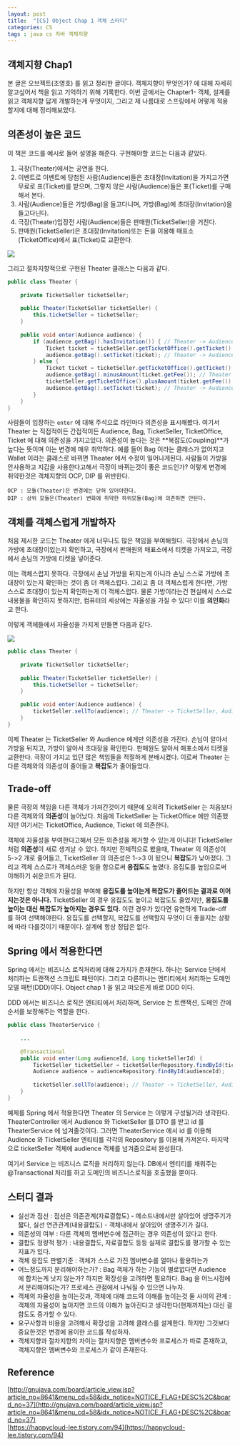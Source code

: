 ```yaml
---
layout: post
title:  "[CS] Object Chap 1 객체 스터디"
categories: CS
tags : java cs 자바 객체지향
---
```


## 객체지향 Chap1

본 글은 오브젝트(조영호) 를 읽고 정리한 글이다. 객체지향이 무엇인가? 에 대해
자세히 알고싶어서 책을 읽고 기억하기 위해 기록한다. 이번 글에서는 Chapter1- 객체, 설계를
읽고 객체지향 답게 개발하는게 무엇이지, 그리고 제 나름대로 스프링에서 어떻게 적용할지에 대해 정리해보았다.

## 의존성이 높은 코드

이 책은 코드를 예시로 들어 설명을 해준다. 구현해야할 코드는 다음과 같았다.

1. 극장(Theater)에서는 공연을 한다.
2. 이벤트로 이벤트에 당첨된 사람(Audience)들은 초대장(Invitation)을 가지고가면 무료로 표(Ticket)를 받으며, 그렇지 않은 사람(Audience)들은 표(Ticket)를 구매해서 본다.
3. 사람(Audience)들은 가방(Bag)을 들고다니며, 가방(Bag)에 초대장(Invitation)을 들고다닌다.
4. 극장(Theater)입장전 사람(Audience)들은 판매원(TicketSeller)을 거친다.
5. 판매원(TicketSeller)은 초대장(Invitation)또는 돈을 이용해 매표소(TicketOffice)에서 표(Ticket)로 교환한다.

<img src="../../assets/img/posts/cs/obj1-1.PNG">

그리고 절차지향적으로 구현된 Theater 클래스는 다음과 같다.

```java
public class Theater {
    
    private TicketSeller ticketSeller;
    
    public Theater(TicketSeller ticketSeller) {
        this.ticketSeller = ticketSeller;
    }
    
    public void enter(Audience audience) {
        if (audience.getBag().hasInvitation()) { // Theater -> Audience, Bag
            Ticket ticket = ticketSeller.getTicketOffice().getTicket(); // Theater -> TicketSeller, TicketOffice, Ticket
            audience.getBag().setTicket(ticket); // Theater -> Audience, Bag
        } else {
            Ticket ticket = ticketSeller.getTicketOffice().getTicket(); // Theater -> TicketSeller, TicketOffice, Ticket
            audience.getBag().minusAmount(ticket.getFee()); // Theater -> Audience, Bag, Ticket
            ticketSeller.getTicketOffice().plusAmount(ticket.getFee()); // Theater -> TicketSeller, TicketOffice, Ticket
            audience.getBag().setTicket(ticket); // Theater -> Audience, Bag, Ticket
        }
    }
}
```

사람들이 입장하는 `enter` 에 대해 주석으로 라인마다 의존성을 표시해봤다.
여기서 Theater 는 직접적이든 간접적이든 Audience, Bag, TicketSeller, TicketOffice, Ticket 에 대해 의존성을 가지고있다.
의존성이 높다는 것은 **복잡도(Coupling)**가 높다는 뜻이며 이는 변경에 매우 취약하다. 예를 들어 Bag 이라는 클래스가 없어지고
Wallet 이라는 클래스로 바뀌면 Theater 에서 수정이 일어나게된다. 사람들이 가방을 안사용하고 지갑을 사용한다고해서 극장이
바뀌는것이 좋은 코드인가? 이렇게 변경에 취약한것은 객체지향의 OCP, DIP 를 위반한다.

```
OCP : 모듈(Theater)은 변경에는 닫혀 있어야한다.
DIP : 상위 모듈은(Theater) 변화에 취약한 하위모듈(Bag)에 의존하면 안된다.
```

## 객체를 객체스럽게 개발하자

처음 제시한 코드는 Theater 에게 너무나도 많은 책임을 부여해줬다. 극장에서 손님의 가방에 초대장이있는지 확인하고,
극장에서 판매원의 매표소에서 티켓을 가져오고, 극장에서 손님의 가방에 티켓을 넣어준다.

이는 객체스럽지 못하다. 극장에서 손님 가방을 뒤지는게 아니라 손님 스스로 가방에 초대장이 있는지 확인하는 것이 좀 더 객체스럽다.
그리고 좀 더 객체스럽게 한다면, 가방 스스로 초대장이 있는지 확인하는게 더 객체스럽다. 물론 가방이라는건 현실에서 스스로 내용물을
확인하지 못하지만, 컴퓨터의 세상에는 자율성을 가질 수 있다! 이를 **의인화**라고 한다.

이렇게 객체들에서 자율성을 가지게 만들면 다음과 같다.

<img src="../../assets/img/posts/cs/obj1-2.PNG">

```java
public class Theater {
    
    private TicketSeller ticketSeller;
    
    public Theater(TicketSeller ticketSeller) {
        this.ticketSeller = ticketSeller;
    }
    
    public void enter(Audience audience) {
        ticketSeller.sellTo(audience); // Theater -> TicketSeller, Audience
    }
}
```

이제 Theater 는 TicketSeller 와 Audience 에게만 의존성을 가진다. 손님이 알아서 가방을 뒤지고, 가방이 알아서 초대장을 확인한다.
판매원도 알아서 매표소에서 티켓을 교환한다. 극장이 가지고 있던 많은 책임들을 적절하게 분배시켰다. 이로써 Theater 는 다른 객체와의
의존성이 줄어들고 **복잡도**가 줄어들었다.

## Trade-off

물론 극장의 책임을 다른 객체가 가져간것이기 때문에 오히려 TicketSeller 는 처음보다 다른 객체와의 **의존성**이 늘어났다.
처음에 TicketSeller 는 TicketOffice 에만 의존했지만 여기서는 TicketOffice, Audience, Ticket 에 의존한다.

객체에 자율성을 부여한다고해서 모든 의존성을 제거할 수 있는게 아니다! TicketSeller 처럼 **의존성**이 새로 생겨날 수 있다.
하지만 전체적으로 봤을때, Theater 의 의존성이 5->2 개로 줄어들고, TicketSeller 의 의존성은 1->3 이 됬으니 **복잡도**가 낮아졌다.
그리고 객체 스스로가 객체스러운 일을 함으로써 **응집도**도 높였다. 응집도를 높임으로써 이해하기 쉬운코드가 된다.

하지만 항상 객체에 자율성을 부여해 **응집도를 높이는게 복잡도가 줄어드는 결과로 이어지는것은 아니다.**
TicketSeller 의 경우 응집도도 높이고 복잡도도 줄었지만, **응집도를 높이는 대신 복잡도가 높아지는 경우도 있다.**
이런 경우가 있다면 유연하게 Trade-off 를 하여 선택해야한다. 응집도를 선택할지, 복잡도를 선택할지 무엇이
더 좋을지는 상황에 따라 다를것이기 때문이다. 설계에 항상 정답은 없다.

## Spring 에서 적용한다면

Spring 에서는 비즈니스 로직처리에 대해 2가지가 존재한다. 하나는 Service 단에서 처리하는 트랜잭션 스크립트 패턴이다.
그리고 다른하나는 엔티티에서 처리하는 도메인 모델 패턴(DDD)이다. Object chap 1 을 읽고 떠오른게 바로 DDD 이다.

DDD 에서는 비즈니스 로직은 엔티티에서 처리하며, Service 는 트랜잭션, 도메인 간에 순서를 보장해주는 역할을 한다.

```java
public class TheaterService {
    
    ...
    
    @Transactional
    public void enter(Long audienceId, Long ticketSellerId) {
        TicketSeller ticketSeller = ticketSellerRepository.findById(ticketSellerId);
        Audience audience = audienceRepository.findById(audienceId);
        
        ticketSeller.sellTo(audience); // Theater -> TicketSeller, Audience
    }
}
```

예제를 Spring 에서 적용한다면 Theater 의 Service 는 이렇게 구성될거라 생각한다.
TheaterController 에서 Audience 와 TicketSeller 를 DTO 를 받고 id 를 TheaterService 에 넘겨줄것이다.
그러면 TheaterService 에서 id 를 이용해 Audience 와 TicketSeller 엔티티를 각각의 Repository 를 이용해 가져온다.
마지막으로 ticketSeller 객체에 audience 객체를 넘겨줌으로써 완성된다.

여기서 Service 는 비즈니스 로직을 처리하지 않는다.
DB에서 엔티티를 채워주는 @Transactional 처리를 하고 도메인의 비즈니스로직을 호출했을 뿐이다.

## 스터디 결과

- 실선과 점선 : 점선은 의존관계(자료결합도) - 메소드내에서만 살아있어 생명주기가 짧다, 실선 연관관계(내용결합도) - 객체내에서 살아있어 생명주기가 길다.
- 의존성의 여부 : 다른 객체의 멤버변수에 접근하는 경우 의존성이 있다고 한다.
- 결합도 정량적 평가 : 내용결합도, 자료결합도 등등 실제로 결합도를 평가할 수 있는 지표가 있다.
- 객체 응집도 판별기준 : 객체가 스스로 가진 멤버변수를 얼마나 활용하는가
- 어느정도까지 분리해야하는가? : Bag 객체가 하는 기능이 별로없다면 Audience 에 합치는게 낫지 않는가? 하지만 확장성을 고려하면 필요하다. Bag 을 어느시점에서 분리해야되는가? 프로세스 관점에서 나눠질 수 있으면 나누자.
- 객체의 자율성을 높이는것과, 객체에 대해 코드의 이해를 높이는것 둘 사이의 관계 : 객체의 자율성이 높아지면 코드의 이해가 높아진다고 생각한다(현재까지는) 대신 결합도도 증가할 수 있다.
- 요구사항과 비용을 고려해서 확장성을 고려해 클래스를 설계한다. 하지만 그것보다 중요한것은 변경에 용이한 코드를 작성하자.
- 객체지향과 절차지향의 차이는 절차지향은 멤버변수와 프로세스가 따로 존재하고, 객체지향은 멤버변수와 프로세스가 같이 존재한다.

## Reference

[http://gnujava.com/board/article_view.jsp?article_no=8641&menu_cd=58&idx_notice=NOTICE_FLAG+DESC%2C&board_no=37](http://gnujava.com/board/article_view.jsp?article_no=8641&menu_cd=58&idx_notice=NOTICE_FLAG+DESC%2C&board_no=37)  
[https://happycloud-lee.tistory.com/94](https://happycloud-lee.tistory.com/94)  
